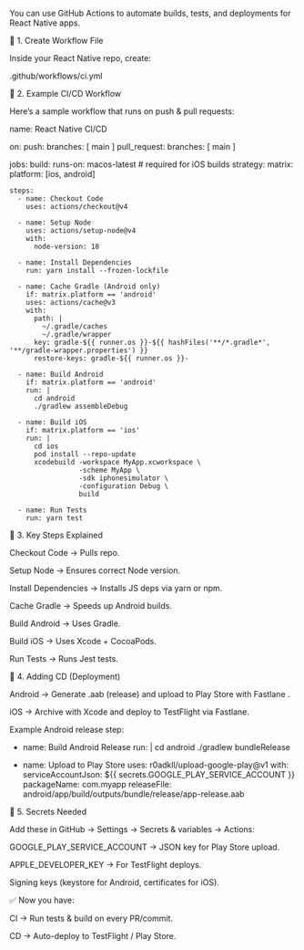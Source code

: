 You can use GitHub Actions to automate builds, tests, and deployments for React Native apps.

🔹 1. Create Workflow File

Inside your React Native repo, create:

.github/workflows/ci.yml

🔹 2. Example CI/CD Workflow

Here’s a sample workflow that runs on push & pull requests:

name: React Native CI/CD

on:
push:
branches: [ main ]
pull_request:
branches: [ main ]

jobs:
build:
runs-on: macos-latest # required for iOS builds
strategy:
matrix:
platform: [ios, android]

    steps:
      - name: Checkout Code
        uses: actions/checkout@v4

      - name: Setup Node
        uses: actions/setup-node@v4
        with:
          node-version: 18

      - name: Install Dependencies
        run: yarn install --frozen-lockfile

      - name: Cache Gradle (Android only)
        if: matrix.platform == 'android'
        uses: actions/cache@v3
        with:
          path: |
            ~/.gradle/caches
            ~/.gradle/wrapper
          key: gradle-${{ runner.os }}-${{ hashFiles('**/*.gradle*', '**/gradle-wrapper.properties') }}
          restore-keys: gradle-${{ runner.os }}-

      - name: Build Android
        if: matrix.platform == 'android'
        run: |
          cd android
          ./gradlew assembleDebug

      - name: Build iOS
        if: matrix.platform == 'ios'
        run: |
          cd ios
          pod install --repo-update
          xcodebuild -workspace MyApp.xcworkspace \
                     -scheme MyApp \
                     -sdk iphonesimulator \
                     -configuration Debug \
                     build

      - name: Run Tests
        run: yarn test

🔹 3. Key Steps Explained

Checkout Code → Pulls repo.

Setup Node → Ensures correct Node version.

Install Dependencies → Installs JS deps via yarn or npm.

Cache Gradle → Speeds up Android builds.

Build Android → Uses Gradle.

Build iOS → Uses Xcode + CocoaPods.

Run Tests → Runs Jest tests.

🔹 4. Adding CD (Deployment)

Android → Generate .aab (release) and upload to Play Store with Fastlane
.

iOS → Archive with Xcode and deploy to TestFlight via Fastlane.

Example Android release step:

- name: Build Android Release
  run: |
  cd android
  ./gradlew bundleRelease

- name: Upload to Play Store
  uses: r0adkll/upload-google-play@v1
  with:
  serviceAccountJson: ${{ secrets.GOOGLE_PLAY_SERVICE_ACCOUNT }}
  packageName: com.myapp
  releaseFile: android/app/build/outputs/bundle/release/app-release.aab

🔹 5. Secrets Needed

Add these in GitHub → Settings → Secrets & variables → Actions:

GOOGLE_PLAY_SERVICE_ACCOUNT → JSON key for Play Store upload.

APPLE_DEVELOPER_KEY → For TestFlight deploys.

Signing keys (keystore for Android, certificates for iOS).

✅ Now you have:

CI → Run tests & build on every PR/commit.

CD → Auto-deploy to TestFlight / Play Store.
